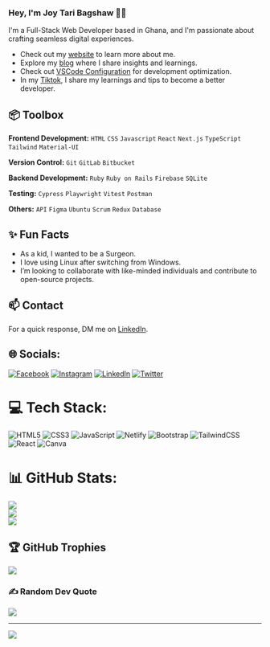 ### Hey, I'm Joy Tari Bagshaw 👋🏽  

I'm a Full-Stack Web Developer based in Ghana, and I'm passionate about crafting seamless digital experiences. 

- Check out my [website](https://joytaribagshaw.github.io/My-Portfolio/) to learn more about me.
- Explore my [blog](https://thejoyoftech.hashnode.dev/) where I share insights and learnings.
- Check out [VSCode Configuration](https://github.com/JoyTaribagshaw/vscode-settings) for development optimization.
- In my [Tiktok](https://tiktok.com/@code.with.joy), I share my learnings and tips to become a better developer. 
 
## 📦 Toolbox

**Frontend Development:** `HTML` `CSS` `Javascript` `React` `Next.js` `TypeScript` `Tailwind` `Material-UI` 
 
**Version Control:** `Git` `GitLab` `Bitbucket`

**Backend Development:** `Ruby` `Ruby on Rails` `Firebase` `SQLite`

**Testing:** `Cypress` `Playwright` `Vitest` `Postman` 

**Others:** `API` `Figma` `Ubuntu` `Scrum` `Redux` `Database`
 
## ✨ Fun Facts 

- As a kid, I wanted to be a Surgeon.
- I love using Linux after switching from Windows.
- I’m looking to collaborate with like-minded individuals and contribute to open-source projects.

## 📫 Contact

 For a quick response, DM me on [LinkedIn](https://www.linkedin.com/in/joytaribagshaw/). 


## 🌐 Socials:
[![Facebook](https://img.shields.io/badge/Facebook-%231877F2.svg?logo=Facebook&logoColor=white)](https://facebook.com/JoyTariB) [![Instagram](https://img.shields.io/badge/Instagram-%23E4405F.svg?logo=Instagram&logoColor=white)](https://instagram.com/iamjoytari) [![LinkedIn](https://img.shields.io/badge/LinkedIn-%230077B5.svg?logo=linkedin&logoColor=white)](https://linkedin.com/in/joytaribagshaw) [![Twitter](https://img.shields.io/badge/Twitter-%231DA1F2.svg?logo=Twitter&logoColor=white)](https://twitter.com/JoyTariBagshaw) 

# 💻 Tech Stack:
![HTML5](https://img.shields.io/badge/html5-%23E34F26.svg?style=for-the-badge&logo=html5&logoColor=white) ![CSS3](https://img.shields.io/badge/css3-%231572B6.svg?style=for-the-badge&logo=css3&logoColor=white) ![JavaScript](https://img.shields.io/badge/javascript-%23323330.svg?style=for-the-badge&logo=javascript&logoColor=%23F7DF1E) ![Netlify](https://img.shields.io/badge/netlify-%23000000.svg?style=for-the-badge&logo=netlify&logoColor=#00C7B7) ![Bootstrap](https://img.shields.io/badge/bootstrap-%23563D7C.svg?style=for-the-badge&logo=bootstrap&logoColor=white) ![TailwindCSS](https://img.shields.io/badge/tailwindcss-%2338B2AC.svg?style=for-the-badge&logo=tailwind-css&logoColor=white) ![React](https://img.shields.io/badge/react-%2320232a.svg?style=for-the-badge&logo=react&logoColor=%2361DAFB) ![Canva](https://img.shields.io/badge/Canva-%2300C4CC.svg?style=for-the-badge&logo=Canva&logoColor=white)
# 📊 GitHub Stats:
![](https://github-readme-stats.vercel.app/api?username=JoyTaribagshaw&theme=dark&hide_border=false&include_all_commits=false&count_private=false)<br/>
![](https://github-readme-streak-stats.herokuapp.com/?user=JoyTaribagshaw&theme=dark&hide_border=false)<br/>
![](https://github-readme-stats.vercel.app/api/top-langs/?username=JoyTaribagshaw&theme=dark&hide_border=false&include_all_commits=false&count_private=false&layout=compact)

## 🏆 GitHub Trophies
![](https://github-profile-trophy.vercel.app/?username=JoyTaribagshaw&theme=radical&no-frame=false&no-bg=true&margin-w=4)

### ✍️ Random Dev Quote
![](https://quotes-github-readme.vercel.app/api?type=horizontal&theme=radical)

---
[![](https://visitcount.itsvg.in/api?id=JoyTaribagshaw&icon=0&color=0)](https://visitcount.itsvg.in)

<!-- Proudly created with GPRM ( https://gprm.itsvg.in ) -->
